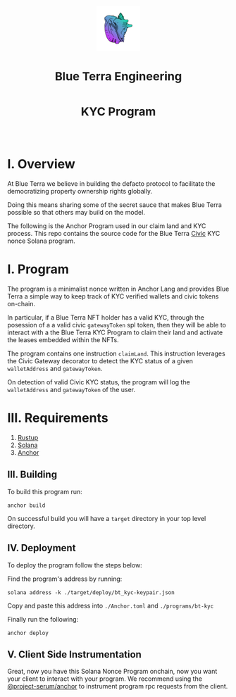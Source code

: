 </br>
<p align="center">
    <img
        style="width:20%;height:auto;"
        src="./docs/img/logo.png">
    </img>
    <div align="center">
        <h3 style="font-size:26px;line-height:40px">
            Blue Terra Engineering
            <br/>
            <br/>
            KYC Program
            <br/>
        </h3>
        <br/>
    </div>
</p>


# I. Overview 

At Blue Terra we believe in building the defacto protocol to facilitate the democratizing property ownership rights globally. 

Doing this means sharing some of the secret sauce that makes Blue Terra possible so that others may build on the model.

The following is the Anchor Program used in our claim land and KYC process. This repo contains the source code for the Blue Terra [Civic](https://www.civic.com/) KYC nonce Solana program.

# I. Program

The program is a minimalist nonce written in Anchor Lang and provides Blue Terra a simple way to keep track of KYC verified wallets and civic tokens on-chain.

In particular, if a Blue Terra NFT holder has a valid KYC, through the posession of a a valid civic `gatewayToken` spl token, then they will be able to interact with a the Blue Terra KYC Program to claim their land and activate the leases embedded within the NFTs.

The program contains one instruction `claimLand`. This instruction leverages the Civic Gateway decorator to detect the KYC status of a given `walletAddress` and `gatewayToken`. 

On detection of valid Civic KYC status, the program will log the `walletAddress` and `gatewayToken` of the user.

# III. Requirements

1) [Rustup](https://rustup.rs/)
2) [Solana](https://docs.solana.com/cli/install-solana-cli-tools)
3) [Anchor](https://github.com/project-serum/anchor)

## III. Building

To build this program run: 

    anchor build 

On successful build you will have a `target` directory in your top level directory.

## IV. Deployment 

To deploy the program follow the steps below: 

Find the program's address by running:

    solana address -k ./target/deploy/bt_kyc-keypair.json

Copy and paste this address into `./Anchor.toml` and `./programs/bt-kyc`

Finally run the following:

    anchor deploy 

## V. Client Side Instrumentation

Great, now you have this Solana Nonce Program onchain, now you want your client to interact with your program. 
We recommend using the [@project-serum/anchor](https://www.npmjs.com/package/@project-serum/anchor) to instrument 
program rpc requests from the client. 





